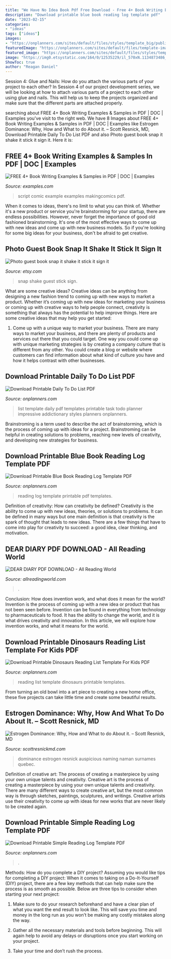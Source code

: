 ```yaml
---
title: "We Have No Idea Book Pdf Free Download - Free 4+ Book Writing Examples &amp; Samples In Pdf"
description: "Download printable blue book reading log template pdf"
date: "2023-02-15"
categories:
- "ideas"
tags: ["ideas"]
images:
- "https://onplanners.com/sites/default/files/styles/template_big/public/template-images/printable-dinosaurs-reading-list-template-kids-template_0.png"
featuredImage: "https://onplanners.com/sites/default/files/template-images/printable-simple-reading-log-template-template.png"
featured_image: "https://onplanners.com/sites/default/files/styles/template_fancy/public/template-images/printable-blue-book-reading-log-template-template.png"
image: "https://img0.etsystatic.com/164/0/12535229/il_570xN.1134873486_r8sa.jpg"
ShowToc: true
author: "Reagan Daniel"
---
```



Session 4: Glue and Nails: How do you attach the various parts of your project to each other?
In Session 4 of our project development series, we will be looking at how to attach various parts of a project to each other using glue and nails. This will help us to keep the projects organized and make sure that the different parts are attached properly.

	

		
searching about FREE 4+ Book Writing Examples &amp; Samples in PDF | DOC | Examples you've visit to the right web. We have 8 Images about FREE 4+ Book Writing Examples &amp; Samples in PDF | DOC | Examples like Estrogen Dominance: Why, How and What to do About it. – Scott Resnick, MD, Download Printable Daily To Do List PDF and also Photo guest book snap it shake it stick it sign it. Here it is:
		
    
## FREE 4+ Book Writing Examples &amp; Samples In PDF | DOC | Examples

<img loading=lazy src="https://images.examples.com/wp-content/uploads/2017/05/Comic-Script-Book-Example.jpg" onerror="this.onerror=null;this.src='https://tse2.mm.bing.net/th?id=OIP.i-hCDI14paedy-4zW9kW-gHaJA&amp;pid=15.1';" alt="FREE 4+ Book Writing Examples &amp; Samples in PDF | DOC | Examples">

_Source: examples.com_

>script comic example examples makingcomics pdf. 

	

When it comes to ideas, there's no limit to what you can think of. Whether it's a new product or service you're brainstorming for your startup, there are endless possibilities. However, never forget the importance of good old fashioned brainstorming. It's one of the most effective ways to come up with new ideas and come up with new business models. So if you're looking for some big ideas for your business, don't be afraid to get creative.

    
## Photo Guest Book Snap It Shake It Stick It Sign It

<img loading=lazy src="https://img0.etsystatic.com/164/0/12535229/il_570xN.1134873486_r8sa.jpg" onerror="this.onerror=null;this.src='https://tse2.mm.bing.net/th?id=OIP.18l2iab-y0pVPSZL2v5YxQHaHa&amp;pid=15.1';" alt="Photo guest book snap it shake it stick it sign it">

_Source: etsy.com_

>snap shake guest stick sign. 

	

What are some creative ideas?
Creative ideas can be anything from designing a new fashion trend to coming up with new ways to market a product. Whether it’s coming up with new ideas for marketing your business or coming up with creative ways to help people connect, creativity is something that always has the potential to help improve things. Here are some creative ideas that may help you get started: 
1. Come up with a unique way to market your business. There are many ways to market your business, and there are plenty of products and services out there that you could target. One way you could come up with unique marketing strategies is by creating a company culture that is different from any other. You could create a blog or website where customers can find information about what kind of culture you have and how it helps contrast with other businesses.

    
## Download Printable Daily To Do List PDF

<img loading=lazy src="https://onplanners.com/sites/default/files/styles/template_big/public/template-images/printable-daily-do-list-template_0.png" onerror="this.onerror=null;this.src='https://tse4.mm.bing.net/th?id=OIP.ZimU3Xp5nkvcYA05Cl7_nQAAAA&amp;pid=15.1';" alt="Download Printable Daily To Do List PDF">

_Source: onplanners.com_

>list template daily pdf templates printable task todo planner impressive addictionary styles planners onplanners. 

	

Brainstroming is a term used to describe the act of brainstorming, which is the process of coming up with ideas for a project. Brainstroming can be helpful in creating solutions to problems, reaching new levels of creativity, and developing new strategies for business.

    
## Download Printable Blue Book Reading Log Template PDF

<img loading=lazy src="https://onplanners.com/sites/default/files/styles/template_fancy/public/template-images/printable-blue-book-reading-log-template-template.png" onerror="this.onerror=null;this.src='https://tse4.mm.bing.net/th?id=OIP.mtABiQBzRGlApCU2cHM5XgHaKg&amp;pid=15.1';" alt="Download Printable Blue Book Reading Log Template PDF">

_Source: onplanners.com_

>reading log template printable pdf templates. 

	

Definition of creativity: How can creativity be defined?
Creativity is the ability to come up with new ideas, theories, or solutions to problems. It can be defined in many ways but one main definition is that creativity is the spark of thought that leads to new ideas. There are a few things that have to come into play for creativity to succeed: a good idea, clear thinking, and motivation.

    
## DEAR DIARY PDF DOWNLOAD - All Reading World

<img loading=lazy src="https://allreadingworld.com/wp-content/uploads/2020/12/DEAR-DIARY-2.png" onerror="this.onerror=null;this.src='https://tse2.mm.bing.net/th?id=OIP.Z2towuzrTezhCI9vbXqF1gHaD4&amp;pid=15.1';" alt="DEAR DIARY PDF DOWNLOAD - All Reading World">

_Source: allreadingworld.com_

>. 

	

Conclusion: How does invention work, and what does it mean for the world?
Invention is the process of coming up with a new idea or product that has not been seen before. Invention can be found in everything from technology to pharmaceuticals to food. It has the ability to change the world, and it is what drives creativity and innovation. In this article, we will explore how invention works, and what it means for the world.

    
## Download Printable Dinosaurs Reading List Template For Kids PDF

<img loading=lazy src="https://onplanners.com/sites/default/files/styles/template_big/public/template-images/printable-dinosaurs-reading-list-template-kids-template_0.png" onerror="this.onerror=null;this.src='https://tse1.mm.bing.net/th?id=OIP.RYETN_QEcOX2wPFaOSFCIAAAAA&amp;pid=15.1';" alt="Download Printable Dinosaurs Reading List Template For Kids PDF">

_Source: onplanners.com_

>reading list template dinosaurs printable templates. 

	

From turning an old bowl into a art piece to creating a new home office, these five projects can take little time and create some beautiful results.

    
## Estrogen Dominance: Why, How And What To Do About It. – Scott Resnick, MD

<img loading=lazy src="https://scottresnickmd.com/wp-content/uploads/2020/08/Estrogen-Dominance.png" onerror="this.onerror=null;this.src='https://tse1.mm.bing.net/th?id=OIP.i99A9ItTP0FCi9_Kvnf7CwHaEK&amp;pid=15.1';" alt="Estrogen Dominance: Why, How and What to do About it. – Scott Resnick, MD">

_Source: scottresnickmd.com_

>dominance estrogen resnick auspicious naming naman surnames quebec. 

	

Definition of creative art: The process of creating a masterpiece by using your own unique talents and creativity.
Creative art is the process of creating a masterpiece by using your own unique talents and creativity. There are many different ways to create creative art, but the most common way is through sketches, paintings, sculptures, and writings. Creative artists use their creativity to come up with ideas for new works that are never likely to be created again.

    
## Download Printable Simple Reading Log Template PDF

<img loading=lazy src="https://onplanners.com/sites/default/files/template-images/printable-simple-reading-log-template-template.png" onerror="this.onerror=null;this.src='https://tse2.mm.bing.net/th?id=OIP.ombJNLmgS3xUiwVLnTWj9QHaKg&amp;pid=15.1';" alt="Download Printable Simple Reading Log Template PDF">

_Source: onplanners.com_

>. 

	

Methods: How do you complete a DIY project?
Assuming you would like tips for completing a DIY project: 
When it comes to taking on a Do-It-Yourself (DIY) project, there are a few key methods that can help make sure the process is as smooth as possible. Below are three tips to consider when starting your next project:

1. Make sure to do your research beforehand and have a clear plan of what you want the end result to look like. This will save you time and money in the long run as you won’t be making any costly mistakes along the way.

2. Gather all the necessary materials and tools before beginning. This will again help to avoid any delays or disruptions once you start working on your project.

3. Take your time and don’t rush the process.

